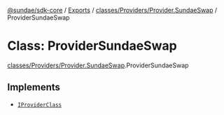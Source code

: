 [@sundae/sdk-core](../README.md) / [Exports](../modules.md) / [classes/Providers/Provider.SundaeSwap](../modules/classes_Providers_Provider_SundaeSwap.md) / ProviderSundaeSwap

# Class: ProviderSundaeSwap

[classes/Providers/Provider.SundaeSwap](../modules/classes_Providers_Provider_SundaeSwap.md).ProviderSundaeSwap

## Implements

- [`IProviderClass`](../interfaces/types_provider.IProviderClass.md)
